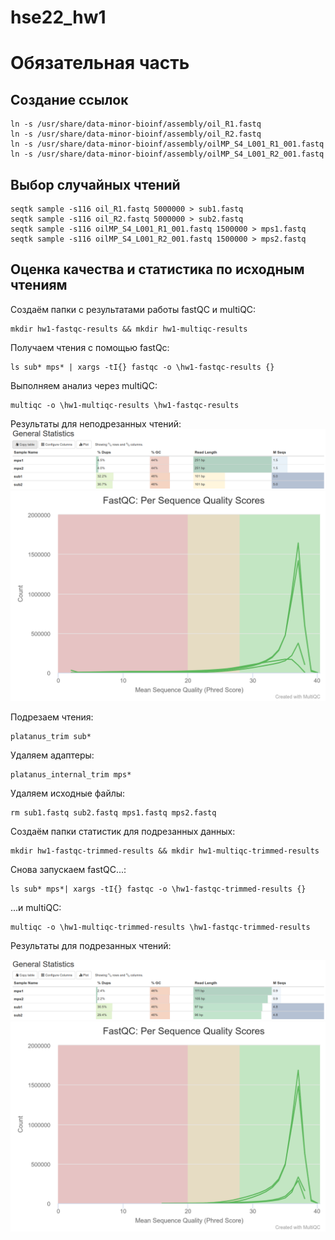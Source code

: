 # hse22_hw1
# Обязательная часть
## Создание ссылок
```
ln -s /usr/share/data-minor-bioinf/assembly/oil_R1.fastq
ln -s /usr/share/data-minor-bioinf/assembly/oil_R2.fastq
ln -s /usr/share/data-minor-bioinf/assembly/oilMP_S4_L001_R1_001.fastq
ln -s /usr/share/data-minor-bioinf/assembly/oilMP_S4_L001_R2_001.fastq
```
## Выбор случайных чтений
```
seqtk sample -s116 oil_R1.fastq 5000000 > sub1.fastq
seqtk sample -s116 oil_R2.fastq 5000000 > sub2.fastq
seqtk sample -s116 oilMP_S4_L001_R1_001.fastq 1500000 > mps1.fastq
seqtk sample -s116 oilMP_S4_L001_R2_001.fastq 1500000 > mps2.fastq
```
## Оценка качества и статистика по исходным чтениям
Создаём папки с результатами работы fastQC и multiQC:  
```
mkdir hw1-fastqc-results && mkdir hw1-multiqc-results
```
Получаем чтения с помощью fastQc:
```
ls sub* mps* | xargs -tI{} fastqc -o \hw1-fastqc-results {}

```
Выполняем анализ через multiQC:
```
multiqc -o \hw1-multiqc-results \hw1-fastqc-results
```
Результаты для неподрезанных чтений:
![image1](https://github.com/whiteroomlz/hse22_hw1/blob/826bb0f0605c3b3114ad058027627bc64f3d1cd7/images/non-trimmed-general-report.png)
![image2](https://github.com/whiteroomlz/hse22_hw1/blob/826bb0f0605c3b3114ad058027627bc64f3d1cd7/images/non-trimmed-sequence-quality-scores.png)

Подрезаем чтения:
```
platanus_trim sub*
```
Удаляем адаптеры:
```
platanus_internal_trim mps*
```
Удаляем исходные файлы:
```
rm sub1.fastq sub2.fastq mps1.fastq mps2.fastq
```
Создаём папки статистик для подрезанных данных:
```
mkdir hw1-fastqc-trimmed-results && mkdir hw1-multiqc-trimmed-results
```
Снова запускаем fastQC...:
```
ls sub* mps*| xargs -tI{} fastqc -o \hw1-fastqc-trimmed-results {}
```
...и multiQC:
```
multiqc -o \hw1-multiqc-trimmed-results \hw1-fastqc-trimmed-results
```
Результаты для подрезанных чтений:

![image3](https://github.com/whiteroomlz/hse22_hw1/blob/826bb0f0605c3b3114ad058027627bc64f3d1cd7/images/trimmed-general-report.png)
![image4](https://github.com/whiteroomlz/hse22_hw1/blob/826bb0f0605c3b3114ad058027627bc64f3d1cd7/images/trimmed-sequence-quality-scores.png)
